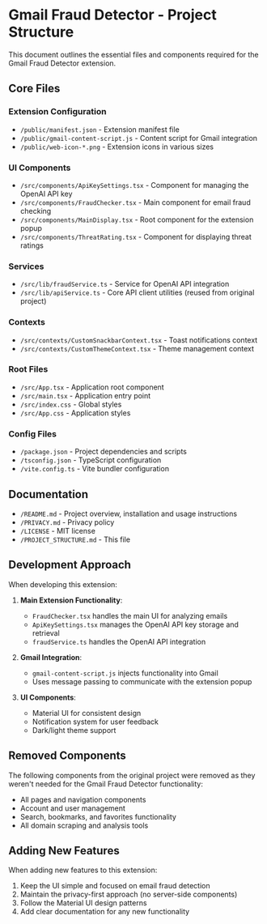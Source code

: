# Gmail Fraud Detector - Project Structure

This document outlines the essential files and components required for the Gmail Fraud Detector extension.

## Core Files

### Extension Configuration
- `/public/manifest.json` - Extension manifest file
- `/public/gmail-content-script.js` - Content script for Gmail integration
- `/public/web-icon-*.png` - Extension icons in various sizes

### UI Components
- `/src/components/ApiKeySettings.tsx` - Component for managing the OpenAI API key
- `/src/components/FraudChecker.tsx` - Main component for email fraud checking
- `/src/components/MainDisplay.tsx` - Root component for the extension popup
- `/src/components/ThreatRating.tsx` - Component for displaying threat ratings

### Services
- `/src/lib/fraudService.ts` - Service for OpenAI API integration
- `/src/lib/apiService.ts` - Core API client utilities (reused from original project)

### Contexts
- `/src/contexts/CustomSnackbarContext.tsx` - Toast notifications context
- `/src/contexts/CustomThemeContext.tsx` - Theme management context

### Root Files
- `/src/App.tsx` - Application root component
- `/src/main.tsx` - Application entry point
- `/src/index.css` - Global styles
- `/src/App.css` - Application styles

### Config Files
- `/package.json` - Project dependencies and scripts
- `/tsconfig.json` - TypeScript configuration
- `/vite.config.ts` - Vite bundler configuration

## Documentation
- `/README.md` - Project overview, installation and usage instructions
- `/PRIVACY.md` - Privacy policy
- `/LICENSE` - MIT license
- `/PROJECT_STRUCTURE.md` - This file

## Development Approach

When developing this extension:

1. **Main Extension Functionality**:
   - `FraudChecker.tsx` handles the main UI for analyzing emails
   - `ApiKeySettings.tsx` manages the OpenAI API key storage and retrieval
   - `fraudService.ts` handles the OpenAI API integration

2. **Gmail Integration**:
   - `gmail-content-script.js` injects functionality into Gmail
   - Uses message passing to communicate with the extension popup

3. **UI Components**:
   - Material UI for consistent design
   - Notification system for user feedback
   - Dark/light theme support

## Removed Components

The following components from the original project were removed as they weren't needed for the Gmail Fraud Detector functionality:

- All pages and navigation components
- Account and user management
- Search, bookmarks, and favorites functionality
- All domain scraping and analysis tools

## Adding New Features

When adding new features to this extension:

1. Keep the UI simple and focused on email fraud detection
2. Maintain the privacy-first approach (no server-side components)
3. Follow the Material UI design patterns
4. Add clear documentation for any new functionality